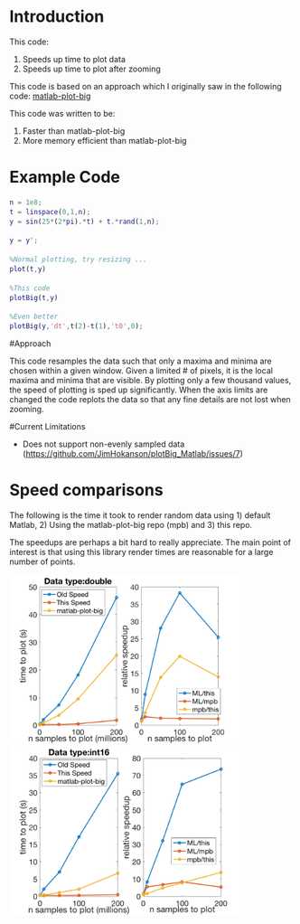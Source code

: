 # Introduction

This code:
1) Speeds up time to plot data
2) Speeds up time to plot after zooming

This code is based on an approach which I originally saw in the following code:
[matlab-plot-big](https://github.com/tuckermcclure/matlab-plot-big)

This code was written to be:
1) Faster than matlab-plot-big
2) More memory efficient than matlab-plot-big

# Example Code

```Matlab
n = 1e8;
t = linspace(0,1,n);
y = sin(25*(2*pi).*t) + t.*rand(1,n);

y = y';

%Normal plotting, try resizing ...
plot(t,y)

%This code
plotBig(t,y)

%Even better
plotBig(y,'dt',t(2)-t(1),'t0',0);
```

#Approach

This code resamples the data such that only a maxima and minima are chosen
within a given window. Given a limited # of pixels, it is the local maxima
and minima that are visible. By plotting only a few thousand values, the 
speed of plotting is sped up significantly. When the axis limits are 
changed the code replots the data so that any fine details are not lost
when zooming.

#Current Limitations

* Does not support non-evenly sampled data (https://github.com/JimHokanson/plotBig_Matlab/issues/7)

# Speed comparisons

The following is the time it took to render random data using 1) default Matlab, 2) Using the matlab-plot-big repo (mpb) and 3) this repo.

The speedups are perhaps a bit hard to really appreciate. The main point of interest is that using this library render times are reasonable for a large number of points.

<img src="/documentation/speed1_double.png" alt="speed1_double" height="300"/>
<img src="/documentation/speed1_int16.png" alt="speed1_int16" height="300"/>
